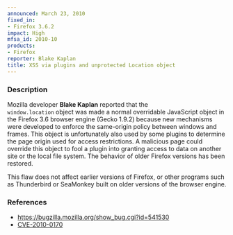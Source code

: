 ```yaml
---
announced: March 23, 2010
fixed_in:
- Firefox 3.6.2
impact: High
mfsa_id: 2010-10
products:
- Firefox
reporter: Blake Kaplan
title: XSS via plugins and unprotected Location object
---
```


<h3>Description</h3>

<p>Mozilla developer <strong>Blake Kaplan</strong> reported that the <code>
window.location</code> object was made a normal overridable JavaScript object
in the Firefox 3.6 browser engine (Gecko 1.9.2) because new mechanisms
were developed to enforce the same-origin policy between windows and frames.
This object is unfortunately also used by some plugins to determine the page
origin used for access restrictions. A malicious page could override this
object to fool a plugin into granting access to data on another site or the
local file system. The behavior of older Firefox versions has been restored.
</p>

<p class="note">This flaw does not affect earlier versions of Firefox, or other
programs such as Thunderbird or SeaMonkey built on older versions
of the browser engine.
</p>

<h3>References</h3>

<ul>
  <li><a href="https://bugzilla.mozilla.org/show_bug.cgi?id=541530">https://bugzilla.mozilla.org/show_bug.cgi?id=541530</a></li>
  <li><a class="ex-ref" href="http://cve.mitre.org/cgi-bin/cvename.cgi?name=CVE-2010-0170">CVE-2010-0170</a></li>
</ul>




